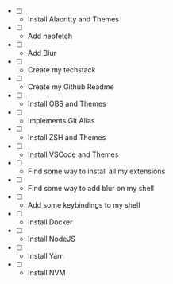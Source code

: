 - [ ] - Install Alacritty and Themes
- [ ] - Add neofetch
- [ ] - Add Blur
- [ ] - Create my techstack
- [ ] - Create my Github Readme
- [ ] - Install OBS and Themes
- [ ] - Implements Git Alias
- [ ] - Install ZSH and Themes
- [ ] - Install VSCode and Themes
- [ ] - Find some way to install all my extensions
- [ ] - Find some way to add blur on my shell
- [ ] - Add some keybindings to my shell
- [ ] - Install Docker
- [ ] - Install NodeJS
- [ ] - Install Yarn
- [ ] - Install NVM
